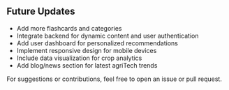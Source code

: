 
## Future Updates
- Add more flashcards and categories
- Integrate backend for dynamic content and user authentication
- Add user dashboard for personalized recommendations
- Implement responsive design for mobile devices
- Include data visualization for crop analytics
- Add blog/news section for latest agriTech trends


For suggestions or contributions, feel free to open an issue or pull request.

